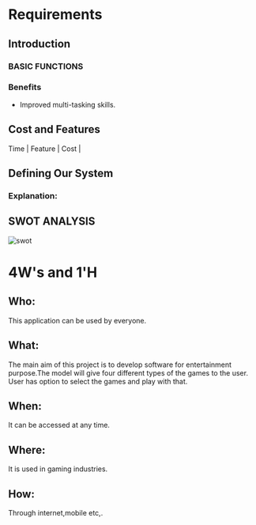 # Requirements
## Introduction

### BASIC FUNCTIONS




### Benefits
 * Improved multi-tasking skills.

## Cost and Features
Time | Feature | Cost | 





## Defining Our System
### Explanation:

## SWOT ANALYSIS
![swot](https://user-images.githubusercontent.com/43541961/130312764-d22fce15-d5ce-4c21-b209-1716eb8148ad.jpg)



# 4W&#39;s and 1&#39;H

## Who:
This application can be used by everyone. 

## What:
The main aim of this project is to develop software for entertainment purpose.The model will give four different types of the games to the user. User has option to select the games and play with that. 

## When:
It can be accessed at any time.

## Where:
It is used in gaming industries.

## How:
Through internet,mobile etc,.
